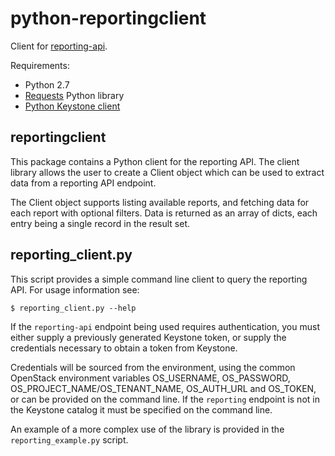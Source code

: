 python-reportingclient
======================

Client for [reporting-api](https://github.com/NeCTAR-RC/reporting-api).

Requirements:

* Python 2.7
* [Requests](http://python-requests.org) Python library
* [Python Keystone client](https://pypi.python.org/pypi/python-keystoneclient)


reportingclient
---------------

This package contains a Python client for the reporting API. The client
library allows the user to create a Client object which can be used to
extract data from a reporting API endpoint.

The Client object supports listing available reports, and fetching data for each
report with optional filters. Data is returned as an array of dicts, each
entry being a single record in the result set.

reporting_client.py
--------------------

This script provides a simple command line client to query the reporting
API. For usage information see:

`$ reporting_client.py --help`

If the `reporting-api` endpoint being used requires authentication, you
must either supply a previously generated Keystone token, or supply the
credentials necessary to obtain a token from Keystone.

Credentials will be sourced from the environment, using the common
OpenStack environment variables OS_USERNAME, OS_PASSWORD,
OS_PROJECT_NAME/OS_TENANT_NAME, OS_AUTH_URL and OS_TOKEN, or can be
provided on the command line. If the `reporting` endpoint is not in the
Keystone catalog it must be specified on the command line.

An example of a more complex use of the library is provided in the
`reporting_example.py` script.

